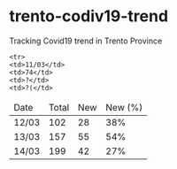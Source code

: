 # trento-codiv19-trend

Tracking Covid19 trend in Trento Province


<table>
<thead>
  <tr>
    <td>Date</td>
    <td>Total</td>
    <td>New</td>
    <td>New (%)</td>
  </tr>
  
</thead>
<tbody>

    <tr>
    <td>11/03</td>
    <td>74</td>
    <td>?</td>
    <td>?(</td>
  </tr>
<tr>
    <td>12/03</td>
    <td>102</td>
    <td>28</td>
    <td>38%</td>
  </tr>
<tr>
    <td>13/03</td>
    <td>157</td>
    <td>55</td>
    <td>54%</td>
  </tr>
<tr>
    <td>14/03</td>
    <td>199</td>
    <td>42</td>
    <td>27%</td>
  </tr>



</tbody>

</table>
